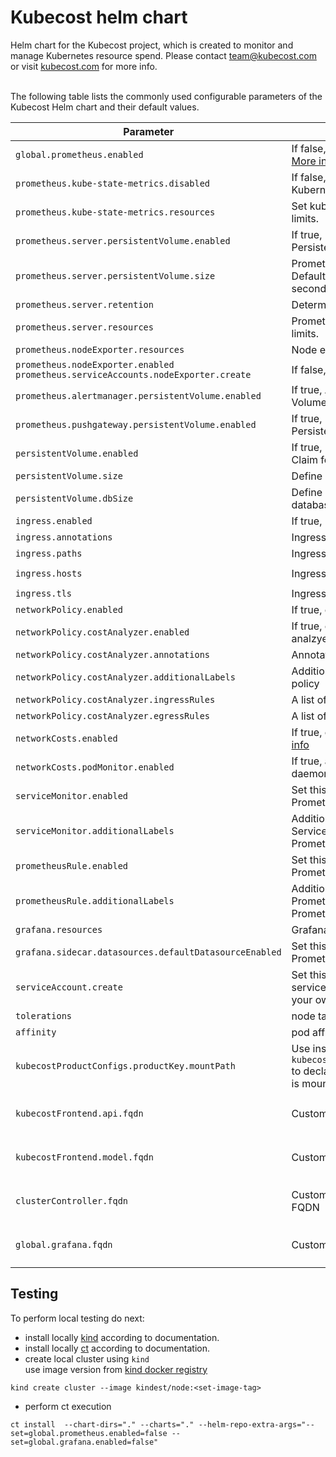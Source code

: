 # Kubecost helm chart
Helm chart for the Kubecost project, which is created to monitor and manage Kubernetes resource spend. Please contact team@kubecost.com or visit [kubecost.com](http://kubecost.com) for more info.

<a name="config-options"></a><br/>
The following table lists the commonly used configurable parameters of the Kubecost Helm chart and their default values.

Parameter | Description | Default
--------- | ----------- | -------
`global.prometheus.enabled` | If false, use an existing Prometheus install. [More info](http://docs.kubecost.com/custom-prom). | `true`
`prometheus.kube-state-metrics.disabled` | If false, deploy [kube-state-metrics](https://github.com/kubernetes/kube-state-metrics) for Kubernetes metrics | `false`
`prometheus.kube-state-metrics.resources` | Set kube-state-metrics resource requests and limits. | `{}`
`prometheus.server.persistentVolume.enabled` | If true, Prometheus server will create a Persistent Volume Claim. | `true`
`prometheus.server.persistentVolume.size` | Prometheus server data Persistent Volume size. Default set to retain ~6000 samples per second for 15 days. | `32Gi`
`prometheus.server.retention` | Determines when to remove old data. | `15d`
`prometheus.server.resources` | Prometheus server resource requests and limits. | `{}`
`prometheus.nodeExporter.resources` | Node exporter resource requests and limits. | `{}`
`prometheus.nodeExporter.enabled` `prometheus.serviceAccounts.nodeExporter.create` | If false, do not crate NodeExporter daemonset.  | `true`
`prometheus.alertmanager.persistentVolume.enabled` | If true, Alertmanager will create a Persistent Volume Claim. | `true`
`prometheus.pushgateway.persistentVolume.enabled` | If true, Prometheus Pushgateway will create a Persistent Volume Claim. | `true`
`persistentVolume.enabled` | If true, Kubecost will create a Persistent Volume Claim for product config data.  | `true`
`persistentVolume.size` | Define PVC size for cost-analyzer  | `32.0Gi`
`persistentVolume.dbSize` | Define PVC size for cost-analyzer's flat file database  | `32.0Gi`
`ingress.enabled` | If true, Ingress will be created | `false`
`ingress.annotations` | Ingress annotations | `{}`
`ingress.paths` | Ingress paths | `["/"]`
`ingress.hosts` | Ingress hostnames | `[cost-analyzer.local]`
`ingress.tls` | Ingress TLS configuration (YAML) | `[]`
`networkPolicy.enabled` | If true, create a NetworkPolicy to deny egress  | `false`
`networkPolicy.costAnalyzer.enabled` | If true, create a newtork policy for cost-analzyer | `false`
`networkPolicy.costAnalyzer.annotations` | Annotations to be added to the network policy | `{}`
`networkPolicy.costAnalyzer.additionalLabels` | Additional labels to be added to the network policy | `{}`
`networkPolicy.costAnalyzer.ingressRules` | A list of network policy ingress rules | `null`
`networkPolicy.costAnalyzer.egressRules` | A list of network policy egress rules | `null`
`networkCosts.enabled` | If true, collect network allocation metrics [More info](http://docs.kubecost.com/network-allocation) | `false`
`networkCosts.podMonitor.enabled` | If true, a [PodMonitor](https://github.com/coreos/prometheus-operator/blob/master/Documentation/api.md#podmonitor) for the network-cost daemonset is created | `false`
`serviceMonitor.enabled` | Set this to `true` to create ServiceMonitor for Prometheus operator | `false`
`serviceMonitor.additionalLabels` | Additional labels that can be used so ServiceMonitor will be discovered by Prometheus | `{}`
`prometheusRule.enabled` | Set this to `true` to create PrometheusRule for Prometheus operator | `false`
`prometheusRule.additionalLabels` | Additional labels that can be used so PrometheusRule will be discovered by Prometheus | `{}`
`grafana.resources` | Grafana resource requests and limits. | `{}`
`grafana.sidecar.datasources.defaultDatasourceEnabled` | Set this to `false` to disable creation of Prometheus datasource in Grafana | `true`
`serviceAccount.create` | Set this to `false` if you want to create the service account `kubecost-cost-analyzer` on your own | `true`
`tolerations` | node taints to tolerate | `[]`
`affinity` | pod affinity | `{}`
`kubecostProductConfigs.productKey.mountPath` | Use instead of `kubecostProductConfigs.productKey.secretname` to declare the path at which the product key file is mounted (eg. by a secrets provisioner) | `N/A`
`kubecostFrontend.api.fqdn` | Customize the upstream api FQDN | `computed in terms of the service name and namespace`
`kubecostFrontend.model.fqdn` | Customize the upstream model FQDN | `computed in terms of the service name and namespace`
`clusterController.fqdn` | Customize the upstream cluster controller FQDN | `computed in terms of the service name and namespace`
`global.grafana.fqdn` | Customize the upstream grafana FQDN | `computed in terms of the release name and namespace`


## Testing
To perform local testing do next:
- install locally [kind](https://github.com/kubernetes-sigs/kind) according to documentation.
- install locally [ct](https://github.com/helm/chart-testing) according to documentation.
- create local cluster using `kind` \
use image version from [kind docker registry](https://hub.docker.com/r/kindest/node/tags?page=1)
```shell
kind create cluster --image kindest/node:<set-image-tag>
```
- perform ct execution
```shell
ct install  --chart-dirs="." --charts="." --helm-repo-extra-args="--set=global.prometheus.enabled=false --set=global.grafana.enabled=false"
```
